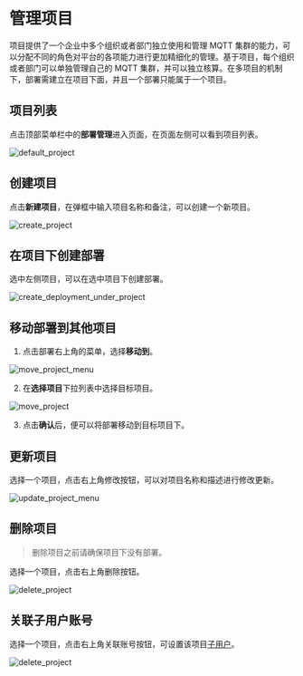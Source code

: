 # 管理项目

项目提供了一个企业中多个组织或者部门独立使用和管理 MQTT 集群的能力，可以分配不同的角色对平台的各项能力进行更加精细化的管理。基于项目，每个组织或者部门可以单独管理自己的 MQTT 集群，并可以独立核算。在多项目的机制下，部署需建立在项目下面，并且一个部署只能属于一个项目。

## 项目列表

点击顶部菜单栏中的**部署管理**进入页面，在页面左侧可以看到项目列表。

![default_project](./_assets/default_project.png)

## 创建项目

点击**新建项目**，在弹框中输入项目名称和备注，可以创建一个新项目。

![create_project](./_assets/create_project.png)

## 在项目下创建部署

选中左侧项目，可以在选中项目下创建部署。

![create_deployment_under_project](./_assets/create_deployment_under_project.png)

## 移动部署到其他项目

1. 点击部署右上角的菜单，选择**移动到**。

![move_project_menu](./_assets/move_project_menu.png)

2. 在**选择项目**下拉列表中选择目标项目。

![move_project](./_assets/move_project.png)

3. 点击**确认**后，便可以将部署移动到目标项目下。


## 更新项目

选择一个项目，点击右上角修改按钮，可以对项目名称和描述进行修改更新。

![update_project_menu](./_assets/update_project_menu.png)


## 删除项目

> 删除项目之前请确保项目下没有部署。

选择一个项目，点击右上角删除按钮。

![delete_project](./_assets/delete_project.png)

## 关联子用户账号

选择一个项目，点击右上角关联账号按钮，可设置该项目[子用户](./user.md)。

![delete_project](./_assets/link_subuser.png)
